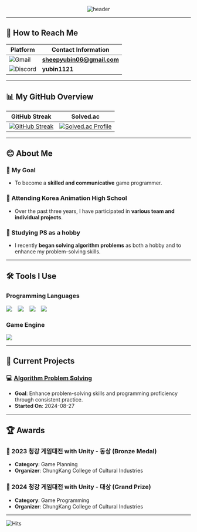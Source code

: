 <div style="text-align: center;">

  <!--Header-->
  ![header](https://capsule-render.vercel.app/api?type=venom&&color=auto&height=300&section=header&text=Yubin's%20Github&fontSize=60)

</div>

---

## 📧 How to Reach Me

| Platform | Contact Information |
|----------|----------------------|
| ![Gmail](https://img.shields.io/badge/Gmail-D14836?style=flat-square&logo=gmail&logoColor=white) | **sheepyubin06@gmail.com** |
| ![Discord](https://img.shields.io/badge/Discord-5865F2?style=flat-square&logo=discord&logoColor=white) | **yubin1121** |

---

## 📊 My GitHub Overview

| GitHub Streak | Solved.ac |
|---------------|-----------|
| [![GitHub Streak](https://streak-stats.demolab.com/?user=FRIDAYFREEBIE)](https://git.io/streak-stats) | [![Solved.ac Profile](http://mazassumnida.wtf/api/v2/generate_badge?boj=fridayfreebie)](https://solved.ac/fridayfreebie) |

---

## 😊 **About Me**

### 🎯 **My Goal**  
- To become a **skilled and communicative** game programmer.

### 🏫 Attending **Korea Animation High School**  
- Over the past three years, I have participated in **various team and individual projects**.

### 🧠 Studying **PS as a hobby**  
- I recently **began solving algorithm problems** as both a hobby and to enhance my problem-solving skills.

---

## 🛠️ Tools I Use

### Programming Languages
<img src="https://img.shields.io/badge/C%23-239120?style=for-the-badge&logo=c-sharp&logoColor=white"/>&nbsp;&nbsp;&nbsp;
<img src="https://img.shields.io/badge/C%2B%2B-00599C?style=for-the-badge&logo=c%2B%2B&logoColor=white"/>&nbsp;&nbsp;&nbsp;
<img src="https://img.shields.io/badge/C-A8B9CC?style=for-the-badge&logo=c&logoColor=white"/>&nbsp;&nbsp;&nbsp;
<img src="https://img.shields.io/badge/MySQL-00000F?style=for-the-badge&logo=mysql&logoColor=white"/>

### Game Engine
<img src="https://img.shields.io/badge/Unity-100000?style=for-the-badge&logo=unity&logoColor=white"/>

---

## 🚀 Current Projects

### 💻 [Algorithm Problem Solving](https://github.com/FRIDAYFREEBIE/Algorithm)
- **Goal**: Enhance problem-solving skills and programming proficiency through consistent practice.  
- **Started On**: 2024-08-27  

---

## 🏆 Awards

### 🥉 2023 청강 게임대전 with Unity - 동상 (Bronze Medal)
- **Category**: Game Planning  
- **Organizer**: ChungKang College of Cultural Industries  

### 🥇 2024 청강 게임대전 with Unity - 대상 (Grand Prize)
- **Category**: Game Programming  
- **Organizer**: ChungKang College of Cultural Industries  

---

![Hits](https://hits.seeyoufarm.com/api/count/incr/badge.svg?url=https%3A%2F%2Fgithub.com%2FFRIDAYFREEBIE&count_bg=%2379C83D&title_bg=%23555555&icon=github.svg&icon_color=%23E7E7E7&title=visitors&edge_flat=false)
